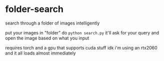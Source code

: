 # folder-search
search through a folder of images intelligently


put your images in "folder"
do ```python search.py```
it'll ask for your query and open the image based on what you input


requires torch and a gpu that supports cuda stuff idk i'm using an rtx2060 and it all loads almost immediately
